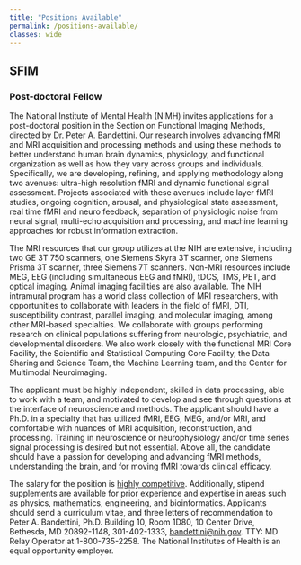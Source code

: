 ```yaml
---
title: "Positions Available"
permalink: /positions-available/ 
classes: wide
---
```


## SFIM

### Post-doctoral Fellow

The National Institute of Mental Health (NIMH) invites applications for a post-doctoral position in the Section on Functional Imaging Methods, directed by Dr. Peter A. Bandettini. Our research involves advancing fMRI and MRI acquisition and processing methods and using these methods to better understand human brain dynamics, physiology, and functional organization as well as how they vary across groups and individuals. Specifically, we are developing, refining, and applying methodology along two avenues: ultra-high resolution fMRI and dynamic functional signal assessment. Projects associated with these avenues include layer fMRI studies, ongoing cognition, arousal, and physiological state assessment, real time fMRI and neuro feedback, separation of physiologic noise from neural signal, multi-echo acquisition and processing, and machine learning approaches for robust information extraction.

The MRI resources that our group utilizes at the NIH are extensive, including two GE 3T 750 scanners, one Siemens Skyra 3T scanner, one Siemens Prisma 3T scanner, three Siemens 7T scanners. Non-MRI resources include MEG, EEG (including simultaneous EEG and fMRI), tDCS, TMS, PET, and optical imaging. Animal imaging facilities are also available. The NIH intramural program has a world class collection of MRI researchers, with opportunities to collaborate with leaders in the field of fMRI, DTI, susceptibility contrast, parallel imaging, and molecular imaging, among other MRI-based specialties. We collaborate with groups performing research on clinical populations suffering from neurologic, psychiatric, and developmental disorders. We also work closely with the functional MRI Core Facility, the Scientific and Statistical Computing Core Facility, the Data Sharing and Science Team, the Machine Learning team, and the Center for Multimodal Neuroimaging.

The applicant must be highly independent, skilled in data processing, able to work with a team, and motivated to develop and see through questions at the interface of neuroscience and methods. The applicant should have a Ph.D. in a specialty that has utilized fMRI, EEG, MEG, and/or MRI, and comfortable with nuances of MRI acquisition, reconstruction, and processing. Training in neuroscience or neurophysiology and/or time series signal processing is desired but not essential. Above all, the candidate should have a passion for developing and advancing fMRI methods, understanding the brain, and for moving fMRI towards clinical efficacy.

The salary for the position is [highly competitive](https://www.training.nih.gov/pdf/stipend-table-pdf/). Additionally, stipend supplements are available for prior experience and expertise in areas such as physics, mathematics, engineering, and bioinformatics. Applicants should send a curriculum vitae, and three letters of recommendation to Peter A. Bandettini, Ph.D. Building 10, Room 1D80, 10 Center Drive, Bethesda, MD 20892-1148, 301-402-1333, [bandettini@nih.gov](mailto:bandettini@nih.gov).  TTY:  MD Relay Operator at 1-800-735-2258.  The National Institutes of Health is an equal opportunity employer.
